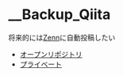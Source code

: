 # __Backup_Qiita
将来的には[Zenn](https://zenn.dev/nomuraya)に自動投稿したい

- [オープンリポジトリ](https://github.com/shimajima-eiji/__Article_Zenn)
- [プライベート](https://github.com/shimajima-eiji/Private_Article_Zenn)
